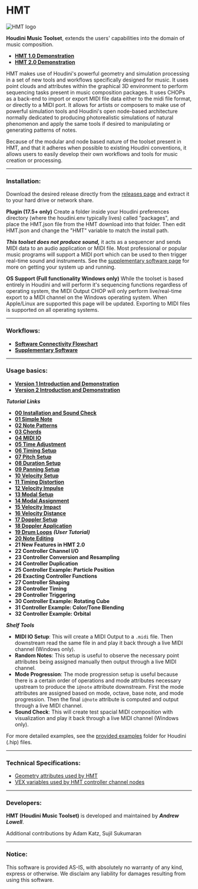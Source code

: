 HMT
======

![HMT logo](https://github.com/andrew-lowell/HMT/blob/master/hmt_logo_01.png)

**Houdini Music Toolset**, extends the users' capabilities into the domain of music composition.
* **[HMT 1.0 Demonstration](https://vimeo.com/425382356/a4a52d71c1)**
* **[HMT 2.0 Demonstration](https://vimeo.com/536214871)**

HMT makes use of Houdini's powerful geometry and simulation processing in a set of new tools and workflows specifically designed for music. It uses point clouds and attributes within the graphical 3D environment to perform sequencing tasks present in music composition packages. It uses CHOPs as a back-end to import or export MIDI file data either to the midi file format, or directly to a MIDI port. It allows for artists or composers to make use of powerful simulation tools and Houdini's open node-based architecture normally dedicated to producing photorealistic simulations of natural phenomenon and apply the same tools if desired to manipulating or generating patterns of notes.

Because of the modular and node based nature of the toolset present in HMT, and that it adheres when possible to existing Houdini conventions, it allows users to easily develop their own workflows and tools for music creation or processing.

* * * * *

### Installation:

Download the desired release directly from the [releases page](https://github.com/andrew-lowell/HMT/releases) and extract it to your hard drive or network share.

**Plugin (17.5+ only)**
Create a folder inside your Houdini preferences directory (where the houdini.env typically lives) called "packages", and place the HMT.json file from the HMT download into that folder. Then edit HMT.json and change the "HMT" variable to match the install path.

***This toolset does not produce sound,*** it acts as a sequencer and sends MIDI data to an audio application or MIDI file. Most professional or popular music programs will support a MIDI port which can be used to then trigger real-time sound and instruments. See the [supplementary software page](https://github.com/andrew-lowell/HMT/blob/master/SOFTWARE_LINKS.md) for more on getting your system up and running.

**OS Support (Full functionality Windows only)**
While the toolset is based entirely in Houdini and will perform it's sequencing functions regardless of operating system, the MIDI Output CHOP will only perform live/real-time export to a MIDI channel on the Windows operating system. When Apple/Linux are supported this page will be updated. Exporting to MIDI files is supported on all operating systems.


* * * * *
### Workflows:
* **[Software Connectivity Flowchart](https://github.com/andrew-lowell/HMT/blob/master/hmt_workflows.pdf)**
* **[Supplementary Software](https://github.com/andrew-lowell/HMT/blob/master/SOFTWARE_LINKS.md)**


* * * * *

### Usage basics:
* **[Version 1 Introduction and Demonstration](https://vimeo.com/425382356/a4a52d71c1)**
* **[Version 2 Introduction and Demonstration](https://vimeo.com/536214871)**

***Tutorial Links***
* **[00 Installation and Sound Check](https://vimeo.com/416777838)**
* **[01 Simple Note](https://vimeo.com/416991416)**
* **[02 Note Patterns](https://vimeo.com/417402929)**
* **[03 Chords](https://vimeo.com/428397014)**
* **[04 MIDI IO](https://vimeo.com/417931944)**
* **[05 Time Adjustment](https://vimeo.com/417932182)**
* **[06 Timing Setup](https://vimeo.com/419194667)**
* **[07 Pitch Setup](https://vimeo.com/419194847)**
* **[08 Duration Setup](https://vimeo.com/419451031)**
* **[09 Panning Setup](https://vimeo.com/420559800)**
* **[10 Velocity Setup](https://vimeo.com/420579796)**
* **[11 Timing Distortion](https://vimeo.com/421363770)**
* **[12 Velocity Impulse](https://vimeo.com/422014745)**
* **[13 Modal Setup](https://vimeo.com/424223637)**
* **[14 Modal Assignment](https://vimeo.com/424411732)**
* **[15 Velocity Impact](https://vimeo.com/424437612)**
* **[16 Velocity Distance](https://vimeo.com/424655810)**
* **[17 Doppler Setup](https://vimeo.com/424996327)**
* **[18 Doppler Application](https://vimeo.com/425016788)**
* **[19 Drum Loops](https://vimeo.com/437284890)** ***(User Tutorial)***
* **[20 Note Editing](https://vimeo.com/460053769)**
* **21 New Features in HMT 2.0**
* **22 Controller Channel I/O**
* **23 Controller Conversion and Resampling**
* **24 Controller Duplication**
* **25 Controller Example: Particle Position**
* **26 Exacting Controller Functions**
* **27 Controller Shaping**
* **28 Controller Timing**
* **29 Controller Triggering**
* **30 Controller Example: Rotating Cube**
* **31 Controller Example: Color/Tone Blending**
* **32 Controller Example: Orbital**

***Shelf Tools***
* **MIDI IO Setup**: This will create a MIDI Output to a `.midi` file. Then downstream read the same file in and play it back through a live MIDI channel (Windows only).
* **Random Notes**: This setup is useful to observe the necessary point attributes being assigned manually then output through a live MIDI channel.
* **Mode Progression**: The mode progression setup is useful because there is a certain order of operations and mode attributes necessary upstream to produce the `i@note` attribute downstream. First the mode attributes are assigned based on mode, octave, base note, and mode progression. Then the final `i@note` attribute is computed and output through a live MIDI channel.
* **Sound Check**: This will create test spacial MIDI composition with visualization and play it back through a live MIDI channel (Windows only).

For more detailed examples, see the [provided examples](https://github.com/andrew-lowell/HMT/tree/master/examples) folder for Houdini (.hip) files.

* * * * *

### Technical Specifications:
* [Geometry attributes used by HMT](https://github.com/andrew-lowell/HMT/blob/master/ATTRIBUTE_SPECS.md)
* [VEX variables used by HMT controller channel nodes](https://github.com/andrew-lowell/HMT/blob/master/CONTROLLER_CHANNEL_SPECS.md)

* * * * *

### Developers:
**HMT (Houdini Music Toolset)** is developed and maintained by ***Andrew Lowell***.

Additional contributions by Adam Katz, Sujil Sukumaran

* * * * *

### Notice:
This software is provided AS-IS, with absolutely no warranty of any kind, express or otherwise. We disclaim any liability for damages resulting from using this software.
